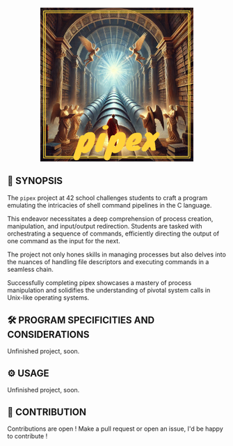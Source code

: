 <p align="center">
  <img src="img/pipex.png" width="70%"/>
</p>

## 🚀 SYNOPSIS

The `pipex` project at 42 school challenges students to craft a program emulating the intricacies of shell command pipelines in the C language.

This endeavor necessitates a deep comprehension of process creation, manipulation, and input/output redirection. Students are tasked with orchestrating a sequence of commands, efficiently directing the output of one command as the input for the next.

The project not only hones skills in managing processes but also delves into the nuances of handling file descriptors and executing commands in a seamless chain.

Successfully completing pipex showcases a mastery of process manipulation and solidifies the understanding of pivotal system calls in Unix-like operating systems.

## 🛠️ PROGRAM SPECIFICITIES AND CONSIDERATIONS

Unfinished project, soon.

## ⚙️ USAGE

Unfinished project, soon.

## 🤝 CONTRIBUTION
Contributions are open ! Make a pull request or open an issue, I'd be happy to contribute !